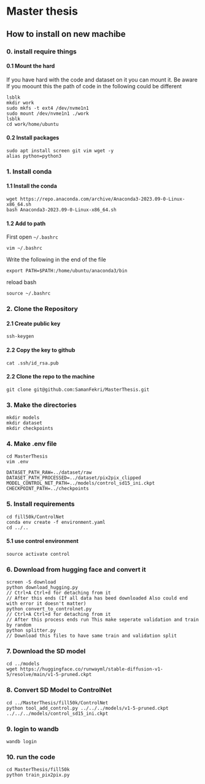 # Master thesis
## How to install on new machibe
### 0. install require things

#### 0.1 Mount the hard
If you have hard with the code and dataset on it you can mount it.
Be aware If you moount this the path of code in the following could be different
```
lsblk
mkdir work
sudo mkfs -t ext4 /dev/nvme1n1
sudo mount /dev/nvme1n1 ./work
lsblk
cd work/home/ubuntu
```

#### 0.2 Install packages
```
sudo apt install screen git vim wget -y
alias python=python3
```

### 1. Install conda
#### 1.1 Install the conda
```
wget https://repo.anaconda.com/archive/Anaconda3-2023.09-0-Linux-x86_64.sh
bash Anaconda3-2023.09-0-Linux-x86_64.sh
```

#### 1.2 Add to path
First open `~/.bashrc`
```
vim ~/.bashrc
```
Write the following in the end of the file
```
export PATH=$PATH:/home/ubuntu/anaconda3/bin
```
reload bash
```
source ~/.bashrc
```


### 2. Clone the Repository

#### 2.1 Create public key

```
ssh-keygen
```

#### 2.2 Copy the key to github

```
cat .ssh/id_rsa.pub
```

#### 2.2 Clone the repo to the machine

```
git clone git@github.com:SamanFekri/MasterThesis.git
```

### 3. Make the directories

```
mkdir models
mkdir dataset
mkdir checkpoints
```

### 4. Make .env file

```
cd MasterThesis
vim .env
```

```
DATASET_PATH_RAW=../dataset/raw
DATASET_PATH_PROCESSED=../dataset/pix2pix_clipped
MODEL_CONTROL_NET_PATH=../models/control_sd15_ini.ckpt
CHECKPOINT_PATH=../checkpoints
```

### 5. Install requirements

```
cd fill50k/ControlNet
conda env create -f environment.yaml
cd ../..
```

#### 5.1 use control environment
```
source activate control
```

### 6. Download from hugging face and convert it

```
screen -S download
python download_hugging.py
// Ctrl+A Ctrl+d for detaching from it
// After this ends (If all data has beed downloaded Also could end with error it doesn't matter)
python convert_to_controlnet.py
// Ctrl+A Ctrl+d for detaching from it
// After this process ends run This make seperate validation and train by random
python splitter.py
// Download this files to have same train and validation split
```

### 7. Download the SD model

```
cd ../models
wget https://huggingface.co/runwayml/stable-diffusion-v1-5/resolve/main/v1-5-pruned.ckpt
```

### 8. Convert SD Model to ControlNet

```
cd ../MasterThesis/fill50k/ControlNet
python tool_add_control.py ../../../models/v1-5-pruned.ckpt ../../../models/control_sd15_ini.ckpt
```

### 9. login to wandb

```
wandb login
```

### 10. run the code

```
cd MasterThesis/fill50k
python train_pix2pix.py
```
